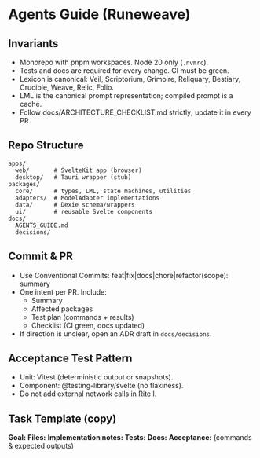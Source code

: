 # Agents Guide (Runeweave)

## Invariants

- Monorepo with pnpm workspaces. Node 20 only (`.nvmrc`).
- Tests and docs are required for every change. CI must be green.
- Lexicon is canonical: Veil, Scriptorium, Grimoire, Reliquary, Bestiary, Crucible, Weave, Relic, Folio.
- LML is the canonical prompt representation; compiled prompt is a cache.
- Follow docs/ARCHITECTURE_CHECKLIST.md strictly; update it in every PR.

## Repo Structure

```
apps/
  web/       # SvelteKit app (browser)
  desktop/   # Tauri wrapper (stub)
packages/
  core/      # types, LML, state machines, utilities
  adapters/  # ModelAdapter implementations
  data/      # Dexie schema/wrappers
  ui/        # reusable Svelte components
docs/
  AGENTS_GUIDE.md
  decisions/
```

## Commit & PR

- Use Conventional Commits: feat|fix|docs|chore|refactor(scope): summary
- One intent per PR. Include:
  - Summary
  - Affected packages
  - Test plan (commands + results)
  - Checklist (CI green, docs updated)
- If direction is unclear, open an ADR draft in `docs/decisions`.

## Acceptance Test Pattern

- Unit: Vitest (deterministic output or snapshots).
- Component: @testing-library/svelte (no flakiness).
- Do not add external network calls in Rite I.

## Task Template (copy)

**Goal:** **Files:** **Implementation notes:** **Tests:** **Docs:** **Acceptance:** (commands & expected outputs)
